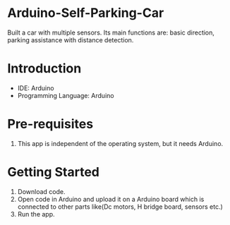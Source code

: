 # Arduino-Self-Parking-Car
Built a car with multiple sensors.
Its main functions are: basic direction, parking assistance with distance detection.
# Introduction
  - IDE: Arduino
  - Programming Language: Arduino
# Pre-requisites
  1. This app is independent of the operating system, but it needs Arduino.
# Getting Started
  1. Download code.
  2. Open code in Arduino and upload it on a Arduino board which is connected to other parts like(Dc motors, H bridge board, sensors  etc.)
  3. Run the app.
